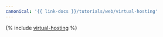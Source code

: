 ```yaml
---
canonical: '{{ link-docs }}/tutorials/web/virtual-hosting'
---
```


{% include [virtual-hosting](../../_tutorials/applied/virtual-hosting.md) %}